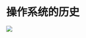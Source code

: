 # 操作系统的历史
<div style="width: 100vw; height: 100vh;">
    <img src="./dev.svg" style="overflow: scroll" >
</div>